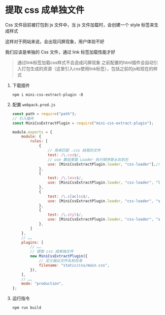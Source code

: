 # 提取 css 成单独文件

Css 文件目前被打包到 js 文件中，当 js 文件加载时，会创建一个 style 标签来生成样式

这样对于网站来说，会出现闪屏现象，用户体验不好

我们应该是单独的 Css 文件，通过 link 标签加载性能才好

> 通过link标签加载css样式不会造成闪屏现象
> 之前配置的html插件会自动引入打包生成的资源（这里引入css使用link标签），包括之前的js和现在的样式

1. 下载插件

    ```text
    npm i mini-css-extract-plugin -D
    ```

2. 配置 `webpack.prod.js`

    ```javascript
    const path = require("path");
    // 引入插件
    const MiniCssExtractPlugin = require("mini-css-extract-plugin");
    
    module.exports = {
        module: {
            rules: [
                {
                    // 用来匹配 .css 结尾的文件
                    test: /\.css$/,
                    // use 数组里面 Loader 执行顺序是从右到左
                    use: [MiniCssExtractPlugin.loader, "css-loader"],//这里不能再用style-loader，因为它会动态生成style标签并插入模板文件，而这里我们需要MiniCssExtractPlugin.loader来提取css形成单独的文件
                },
                {
                    test: /\.less$/,
                    use: [MiniCssExtractPlugin.loader, "css-loader", "less-loader"],
                },
                {
                    test: /\.s[ac]ss$/,
                    use: [MiniCssExtractPlugin.loader, "css-loader", "sass-loader"],
                },
                {
                    test: /\.styl$/,
                    use: [MiniCssExtractPlugin.loader, "css-loader", "stylus-loader"],
                },
            ]
        },
        // ……
        plugins: [
            // ……
            // 提取 css 成单独文件
            new MiniCssExtractPlugin({
                // 定义输出文件名和目录
                filename: "static/css/main.css",
            }),
        ],
        // ……
        mode: "production",
    };
    ```

3. 运行指令

    ```text
    npm run build
    ```
